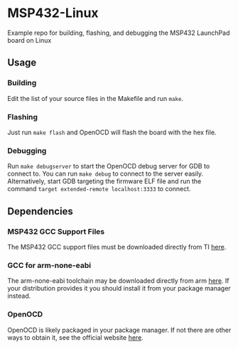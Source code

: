 # MSP432-Linux

Example repo for building, flashing, and debugging the MSP432 LaunchPad board on Linux

## Usage

### Building

Edit the list of your source files in the Makefile and run `make`.

### Flashing

Just run `make flash` and OpenOCD will flash the board with the hex file.

### Debugging

Run `make debugserver` to start the OpenOCD debug server for GDB to connect to. You can run `make debug` to connect to the server easily. Alternatively, start GDB targeting the firmware ELF file and run the command `target extended-remote localhost:3333` to connect.

## Dependencies

### MSP432 GCC Support Files

The MSP432 GCC support files must be downloaded directly from TI [here](https://software-dl.ti.com/msp430/msp430_public_sw/mcu/msp430/MSP432GCC/latest/index_FDS.html).

### GCC for arm-none-eabi

The arm-none-eabi toolchain may be downloaded directly from arm [here](https://developer.arm.com/downloads/-/arm-gnu-toolchain-downloads). If your distribution provides it you should install it from your package manager instead.

### OpenOCD

OpenOCD is likely packaged in your package manager. If not there are other ways to obtain it, see the official website [here](https://openocd.org/pages/getting-openocd.html).
